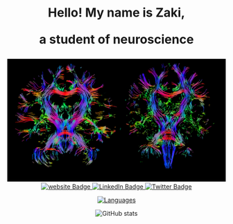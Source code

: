 
<h1 align="center"> 
Hello! My name is Zaki, 

a student of neuroscience 
</h1>

<div id="header" align="center">
  <img src="https://github.com/zklsmr/zklsmr/blob/main/New%20Project%20(1).jpg" width="2000">
</div> 

<div id="badges" align="center">

  <a href=https://www.zklsmr.com/>
    <img src="https://img.shields.io/badge/website-red?style=for-the-badge&logo=About.me&logoColor=white" alt="website Badge" aligen="center"/>
  </a>
  
  <a href=https://www.linkedin.com/in/zakialasmar>
    <img src="https://img.shields.io/badge/LinkedIn-purple?style=for-the-badge&logo=linkedin&logoColor=white" alt="LinkedIn Badge" aligen="center"/>
  </a>

  <a href=https://www.twitter.com/zklsmr>
    <img src="https://img.shields.io/badge/Twitter-blue?style=for-the-badge&logo=twitter&logoColor=white" alt="Twitter Badge"/>
  </a>
  
<!-- </div>
&nbsp;&nbsp;&nbsp;&nbsp;
&nbsp;&nbsp;&nbsp;&nbsp;
&nbsp;&nbsp;&nbsp;&nbsp;
<div> -->




[![Languages](https://github-readme-stats.vercel.app/api/top-langs/?username=zklsmr&langs_count=10&hide_progress=true)](https://github.com/anuraghazra/github-readme-stats)

![GitHub stats](https://github-readme-stats.vercel.app/api?username=zklsmr&count_private=true&rank_icon=percentile&show_icons=true&include_all_commits=false&show=prs_merged)


